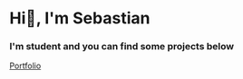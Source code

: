  # Hi👋, I'm Sebastian
 
 ### I'm student and you can find some projects below

 [Portfolio](https://sebaborjas.github.io/)
